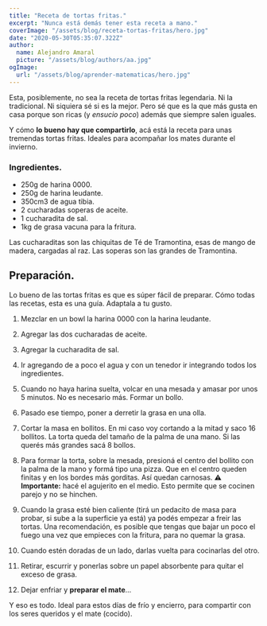 ```yaml
---
title: "Receta de tortas fritas."
excerpt: "Nunca está demás tener esta receta a mano."
coverImage: "/assets/blog/receta-tortas-fritas/hero.jpg"
date: "2020-05-30T05:35:07.322Z"
author:
  name: Alejandro Amaral
  picture: "/assets/blog/authors/aa.jpg"
ogImage:
  url: "/assets/blog/aprender-matematicas/hero.jpg"
---
```


Esta, posiblemente, no sea la receta de tortas fritas legendaria. Ni la tradicional.
Ni siquiera sé si es la mejor. Pero sé que es la que más gusta en casa porque
son ricas (y _ensucio poco_) además que siempre salen iguales.

Y cómo **lo bueno hay que compartirlo**, acá está la receta para unas tremendas tortas fritas.
Ideales para acompañar los mates durante el invierno.

### Ingredientes.

- 250g de harina 0000.
- 250g de harina leudante.
- 350cm3 de agua tibia.
- 2 cucharadas soperas de aceite.
- 1 cucharadita de sal.
- 1kg de grasa vacuna para la fritura.

Las cucharaditas son las chiquitas de Té de Tramontina, esas de mango de madera,
cargadas al raz. Las soperas son las grandes de Tramontina.

## Preparación.

Lo bueno de las tortas fritas es que es súper fácil de preparar. Cómo todas las
recetas, esta es una guía. Adaptala a tu gusto.

1. Mezclar en un bowl la harina 0000 con la harina leudante.
2. Agregar las dos cucharadas de aceite.
3. Agregar la cucharadita de sal.
4. Ir agregando de a poco el agua y con un tenedor ir integrando todos los
   ingredientes.
5. Cuando no haya harina suelta, volcar en una mesada y amasar por unos 5
   minutos. No es necesario más. Formar un bollo.
6. Pasado ese tiempo, poner a derretir la grasa en una olla.
7. Cortar la masa en bollitos. En mi caso voy cortando a la mitad y saco 16
   bollitos. La torta queda del tamaño de la palma de una mano. Si las querés
   más grandes sacá 8 bollos.
8. Para formar la torta, sobre la mesada, presioná el centro del bollito con la
   palma de la mano y formá tipo una pizza. Que en el centro queden finitas y
   en los bordes más gorditas. Así quedan carnosas. **⚠️ Importante:** hacé el agujerito en el medio. Esto permite que se
   cocinen parejo y no se hinchen.
9. Cuando la grasa esté bien caliente (tirá un pedacito de masa para probar, si sube a la superficie ya está) ya podés empezar a freir las tortas. Una recomendación, es posible que tengas que bajar un poco el fuego una vez que empieces con la fritura, para no quemar la grasa.

10. Cuando estén doradas de un lado, darlas vuelta para cocinarlas del otro.
11. Retirar, escurrir y ponerlas sobre un papel absorbente para quitar el
    exceso de grasa.
12. Dejar enfriar y **preparar el mate**...

Y eso es todo. Ideal para estos días de frío y encierro, para compartir con los
seres queridos y el mate (cocido).
